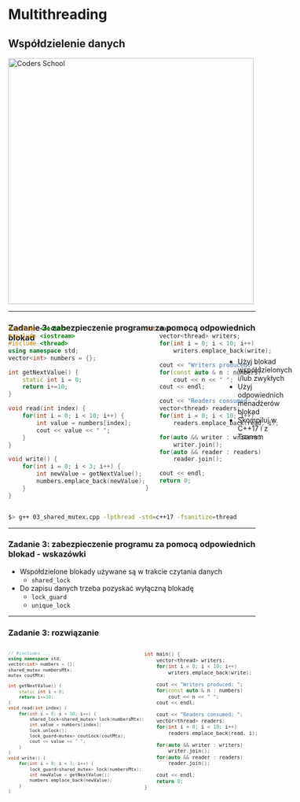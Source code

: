 <!-- .slide: data-background="#111111" -->

# Multithreading

## Współdzielenie danych

<a href="https://coders.school">
    <img width="500" data-src="../coders_school_logo.png" alt="Coders School" class="plain">
</a>

___

### Zadanie 3: zabezpieczenie programu za pomocą odpowiednich blokad

<div style="display: flex; margin-top: -65px;">

<div>

```c++
#include <vector>
#include <iostream>
#include <thread>
using namespace std;
vector<int> numbers = {};

int getNextValue() {
    static int i = 0;
    return i+=10;
}

void read(int index) {
    for(int i = 0; i < 10; i++) {
        int value = numbers[index];
        cout << value << " ";
    }
}

void write() {
    for(int i = 0; i < 3; i++) {
        int newValue = getNextValue();
        numbers.emplace_back(newValue);
    }
}
```
<!-- .element: style="transform: scale(.85) translateX(-25%); width: 100%;" -->
</div>

<div>

```c++
int main() {
    vector<thread> writers;
    for(int i = 0; i < 10; i++)
        writers.emplace_back(write);

    cout << "Writers produced: ";
    for(const auto & n : numbers)
        cout << n << " ";
    cout << endl;

    cout << "Readers consumed: ";
    vector<thread> readers;
    for(int i = 0; i < 10; i++)
        readers.emplace_back(read, i);

    for(auto && writer : writers)
        writer.join();
    for(auto && reader : readers)
        reader.join();

    cout << endl;
    return 0;
}
```
<!-- .element: style="transform: scale(.85) translateX(-40%); width: 100%;" -->
</div>

<div style="margin-top: 65px; transform: translateX(-80%);">

* <!-- .element: class="fragment fade-in" --> Użyj blokad współdzielonych i/lub zwykłych
* <!-- .element: class="fragment fade-in" --> Użyj odpowiednich menadżerów blokad
* <!-- .element: class="fragment fade-in" --> Skompiluj w C++17 i z Tsanem

</div>

</div>

```bash
$> g++ 03_shared_mutex.cpp -lpthread -std=c++17 -fsanitize=thread
```
<!-- .element: style="margin-top: -50px;" class="fragment fade-in" -->

___

### Zadanie 3: zabezpieczenie programu za pomocą odpowiednich blokad - wskazówki

* <!-- .element: class="fragment fade-in" --> Współdzielone blokady używane są w trakcie czytania danych
    * <!-- .element: class="fragment fade-in" --> <code>shared_lock<shared_mutex></code>
* <!-- .element: class="fragment fade-in" --> Do zapisu danych trzeba pozyskać wyłączną blokadę
    * <!-- .element: class="fragment fade-in" --> <code>lock_guard<shared_mutex></code>
    * <!-- .element: class="fragment fade-in" --> <code>unique_lock<shared_mutex></code>

___

### Zadanie 3: rozwiązanie

<div style="display: flex;">

<div style="font-size: .76em">

```c++
// #includes ...
using namespace std;
vector<int> numbers = {};
shared_mutex numbersMtx;
mutex coutMtx;

int getNextValue() {
    static int i = 0;
    return i+=10;
}
void read(int index) {
    for(int i = 0; i < 10; i++) {
        shared_lock<shared_mutex> lock(numbersMtx);
        int value = numbers[index];
        lock.unlock();
        lock_guard<mutex> coutLock(coutMtx);
        cout << value << " ";
    }
}
void write() {
    for(int i = 0; i < 3; i++) {
        lock_guard<shared_mutex> lock(numbersMtx);
        int newValue = getNextValue();
        numbers.emplace_back(newValue);
    }
}
```
<!-- .element: style="width: 100%;" -->
</div>

<div style="font-size: .85em">

```c++
int main() {
    vector<thread> writers;
    for(int i = 0; i < 10; i++)
        writers.emplace_back(write);

    cout << "Writers produced: ";
    for(const auto & n : numbers)
        cout << n << " ";
    cout << endl;

    cout << "Readers consumed: ";
    vector<thread> readers;
    for(int i = 0; i < 10; i++)
        readers.emplace_back(read, i);

    for(auto && writer : writers)
        writer.join();
    for(auto && reader : readers)
        reader.join();

    cout << endl;
    return 0;
}
```
<!-- .element: style="width: 100%; margin-left: 100px;" -->
</div>

</div>

